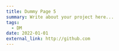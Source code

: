 ```yaml
---
title: Dummy Page 5
summary: Write about your project here...
tags:
  - DM
date: 2022-01-01
external_link: http://github.com
---
```

